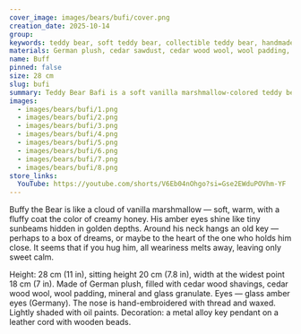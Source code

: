 ```yaml
---
cover_image: images/bears/bufi/cover.png
creation_date: 2025-10-14
group: 
keywords: teddy bear, soft teddy bear, collectible teddy bear, handmade teddy bear, plush bear, vanilla teddy bear, honey color bear, amber eyes teddy, vintage key teddy, cozy teddy, gift for her, gift for child, handmade toy, soft toy gift, teddy art doll
materials: German plush, cedar sawdust, cedar wood wool, wool padding, mineral granulate, glass eyes
name: Buff
pinned: false
size: 28 cm
slug: bufi
summary: Teddy Bear Bafi is a soft vanilla marshmallow-colored teddy bear with amber eyes
images:
  - images/bears/bufi/1.png
  - images/bears/bufi/2.png
  - images/bears/bufi/3.png
  - images/bears/bufi/4.png
  - images/bears/bufi/5.png
  - images/bears/bufi/6.png
  - images/bears/bufi/7.png
  - images/bears/bufi/8.png
store_links:
  YouTube: https://youtube.com/shorts/V6Eb04nOhgo?si=Gse2EWduPOVhm-YF
---
```

Buffy the Bear is like a cloud of vanilla marshmallow — soft, warm, with a fluffy coat the color of creamy honey.
His amber eyes shine like tiny sunbeams hidden in golden depths.
Around his neck hangs an old key — perhaps to a box of dreams, or maybe to the heart of the one who holds him close.
It seems that if you hug him, all weariness melts away, leaving only sweet calm.

Height: 28 cm (11 in), sitting height 20 cm (7.8 in), width at the widest point 18 cm (7 in).
Made of German plush, filled with cedar wood shavings, cedar wood wool, wool padding, mineral and glass granulate.
Eyes — glass amber eyes (Germany).
The nose is hand-embroidered with thread and waxed.
Lightly shaded with oil paints.
Decoration: a metal alloy key pendant on a leather cord with wooden beads.